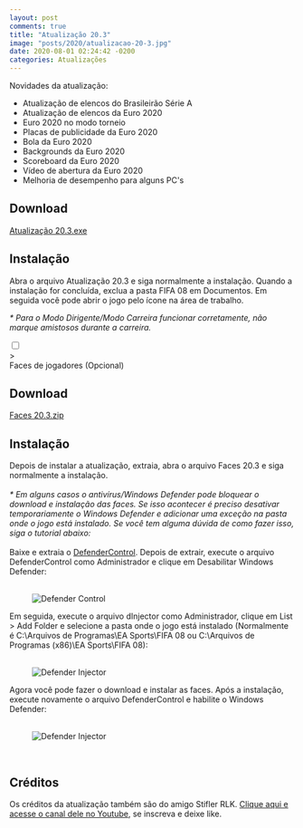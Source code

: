 ```yaml
---
layout: post
comments: true
title: "Atualização 20.3"
image: "posts/2020/atualizacao-20-3.jpg"
date: 2020-08-01 02:24:42 -0200
categories: Atualizações
---
```


Novidades da atualização:
- Atualização de elencos do Brasileirão Série A
- Atualização de elencos da Euro 2020
- Euro 2020 no modo torneio
- Placas de publicidade da Euro 2020
- Bola da Euro 2020
- Backgrounds da Euro 2020
- Scoreboard da Euro 2020
- Vídeo de abertura da Euro 2020
- Melhoria de desempenho para alguns PC's

<h2>Download</h2>
<div class="download">
  <a class="download-button" href="{{ relative_url }}/redirect?=https://www.mediafire.com/file/qwt13lgtevq7fzi/file" data-filesize="180.13 MB">Atualização 20.3.exe</a>
</div>

<h2>Instalação</h2>
Abra o arquivo Atualização 20.3 e siga normalmente a instalação.  
Quando a instalação for concluída, exclua a pasta FIFA 08 em Documentos.  
Em seguida você pode abrir o jogo pelo ícone na área de trabalho.  

<i>* Para o Modo Dirigente/Modo Carreira funcionar corretamente, não marque amistosos durante a carreira.</i>

<div class="faq-content">
    <div class="faq-question">
    <input id="q1" type="checkbox" class="panel">
    <label for="q1" class="panel-title"><div class="plus">></div>
    Faces de jogadores (Opcional)</label>
    <div class="panel-content">
        <h2>Download</h2>
        <div class="download">
          <a class="download-button" href="{{ relative_url }}/redirect?=https://www.mediafire.com/file/j6l59x511d5zg45/file" data-filesize="34.58 MB">
        Faces 20.3.zip</a>
        </div>
        <h2>Instalação</h2>
        Depois de instalar a atualização, extraia, abra o arquivo Faces 20.3 e siga normalmente a instalação.
        <br>
        <br>
        <i>* Em alguns casos o antivírus/Windows Defender pode bloquear o download e instalação das faces. Se isso acontecer é preciso desativar temporariamente o Windows Defender e adicionar uma exceção na pasta onde o jogo está instalado. Se você tem alguma dúvida de como fazer isso, siga o tutorial abaixo:</i>
        <br>
        <br>
        Baixe e extraia o <a href="{{ relative_url }}/redirect?=https://www.mediafire.com/file/hqh1k3cl484sfv5/file">DefenderControl</a>. Depois de extrair, execute o arquivo DefenderControl como Administrador e clique em Desabilitar Windows Defender:
        <br>
        <br>
        <figure>
          <img src="{{ "/assets/img/posts/2020/defender-control-2.jpg" | relative_url }}" alt="Defender Control" title="Defender Control">
        </figure>
        Em seguida, execute o arquivo dInjector como Administrador, clique em List > Add Folder e selecione a pasta onde o jogo está instalado (Normalmente é C:\Arquivos de Programas\EA Sports\FIFA 08 ou C:\Arquivos de Programas (x86)\EA Sports\FIFA 08):
        <br>
        <br>
        <figure>
          <img src="{{ "/assets/img/posts/2020/defender-injector.jpg" | relative_url }}" alt="Defender Injector" title="Defender Injector">
        </figure>
        Agora você pode fazer o download e instalar as faces. Após a instalação, execute novamente o arquivo DefenderControl e habilite o Windows Defender:
        <br>
        <br>
        <figure>
          <img src="{{ "/assets/img/posts/2020/defender-control-1.jpg" | relative_url }}" alt="Defender Injector" title="Defender Injector">
        </figure>
    </div>
  </div>
</div>
<br>

<h2>Créditos</h2>
Os créditos da atualização também são do amigo Stifler RLK.  
<a href="{{ relative_url }}/redirect?=https://www.youtube.com/channel/UC54BaCKOKH08zcXqsMTQrrQ">Clique aqui e acesse o canal dele no Youtube</a>, se inscreva e deixe like.